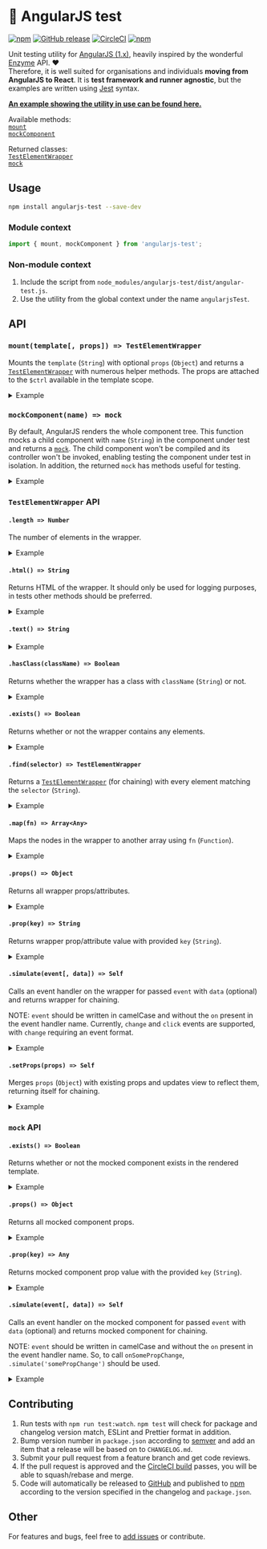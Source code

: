 # :rotating_light: AngularJS test
[![npm](https://img.shields.io/npm/v/angularjs-test.svg)](https://www.npmjs.com/package/angularjs-test) [![GitHub release](https://img.shields.io/github/release/oliverviljamaa/angularjs-test.svg)](https://github.com/oliverviljamaa/angularjs-test/releases) [![CircleCI](https://img.shields.io/circleci/project/github/oliverviljamaa/angularjs-test/master.svg)](https://circleci.com/gh/oliverviljamaa/angularjs-test) [![npm](https://img.shields.io/npm/l/angularjs-test.svg)](https://github.com/oliverviljamaa/angularjs-test/blob/master/LICENSE)

Unit testing utility for [AngularJS (1.x)](https://angularjs.org/), heavily inspired by the wonderful [Enzyme](http://airbnb.io/enzyme/) API. :heart:  
Therefore, it is well suited for organisations and individuals **moving from AngularJS to React**. It is **test framework and runner agnostic**, but the examples are written using [Jest](https://github.com/facebook/jest) syntax.

[**An example showing the utility in use can be found here.**](example.test.js)

Available methods:  
[`mount`](#mounttemplate-props--testelementwrapper)  
[`mockComponent`](#mockcomponentname--mock)

Returned classes:  
[`TestElementWrapper`](#testelementwrapper-api)  
[`mock`](#mock-api)


## Usage

```bash
npm install angularjs-test --save-dev
```

### Module context

```js
import { mount, mockComponent } from 'angularjs-test'; 
```

### Non-module context

1. Include the script from `node_modules/angularjs-test/dist/angular-test.js`.
2. Use the utility from the global context under the name `angularjsTest`.

## API

### `mount(template[, props]) => TestElementWrapper`

Mounts the `template` (`String`) with optional `props` (`Object`) and returns a [`TestElementWrapper`](#testelementwrapper-api) with numerous helper methods. The props are attached to the `$ctrl` available in the template scope.

<details>
  <summary>Example</summary>

```js
import 'angular';
import 'angular-mocks';
import { mount } from 'angularjs-test';

describe('Component under test', () => {
  const TEMPLATE = `
    <h1>{{ $ctrl.title }}</h1>
    <p>{{ $ctrl.text }}</p>
  `;

  let component;
  beforeEach(() => {
    angular.mock.module('moduleOfComponentUnderTest');
    component = mount(TEMPLATE, { title: 'A title', text: 'Some text' });
  });
});
```

</details>

### `mockComponent(name) => mock`

By default, AngularJS renders the whole component tree. This function mocks a child component with `name` (`String`) in the component under test and returns a [`mock`](#mock-api). The child component won't be compiled and its controller won't be invoked, enabling testing the component under test in isolation. In addition, the returned `mock` has methods useful for testing.

<details>
  <summary>Example</summary>

```js
import 'angular';
import 'angular-mocks';
import { mockComponent } from 'angularjs-test';

describe('Component under test', () => {
  let childComponent;
  beforeEach(() => {
    angular.mock.module('moduleOfComponentUnderTest');
    childComponent = mockComponent('child-component'); // ⇦ after module, before inject
  });
});
```

</details>

### `TestElementWrapper` API

#### `.length => Number`

The number of elements in the wrapper.

<details>
  <summary>Example</summary>

```html
<ul>
  <li>1</li>
  <li>2</li>
  <li>3</li>
</ul>
```

```js
it('has three list items', () => {
  expect(component.find('li').length).toBe(3);
});
```

</details>

#### `.html() => String`

Returns HTML of the wrapper. It should only be used for logging purposes, in tests other methods should be preferred.

<details>
  <summary>Example</summary>

```html
<h1>Some title</h1>
```

```js
it('renders title as html', () => {
  expect(component.html()).toBe('<h1>Some title</h1>');
});
```

</details>

#### `.text() => String`

<details>
  <summary>Example</summary>

```html
<h1>Some title</h1>
<p>Some text</p>
```

```js
it('has paragraph text', () => {
  expect(component.find('p').text()).toBe('Some text');
});
```

</details>

#### `.hasClass(className) => Boolean`

Returns whether the wrapper has a class with `className` (`String`) or not.

<details>
  <summary>Example</summary>

```html
<button class="success">Pay</button>
```

```js
it('has success class', () => {
  expect(component.find('button').hasClass('success')).toBe(true);
});

it('does not have error class', () => {
  expect(component.find('button').hasClass('error')).toBe(false);
});
```

</details>

#### `.exists() => Boolean`

Returns whether or not the wrapper contains any elements.

<details>
  <summary>Example</summary>

```html
<button>Pay</button>
```

```js
it('has button', () => {
  expect(component.find('button').exists()).toBe(true);
});

it('does not have link', () => {
  expect(component.find('a').exists()).toBe(false);
});
```

</details>

#### `.find(selector) => TestElementWrapper`

Returns a [`TestElementWrapper`](#testelementwrapper-api) (for chaining) with every element matching the `selector` (`String`).

<details>
  <summary>Example</summary>

```html
<div class="left">
  <a href="https://neopets.com">Wrong</a>
  <a href="https://transferwise.com">Wrong</a>
</div>
<div class="right">
  <a href="https://neopets.com">Wrong</a>
  <a href="https://transferwise.com">Correct</a>
</div>
```

```js
it('has one transferwise link with corrext text on the right', () => {
  const link = component.find('.right a[href="https://transferwise.com"]');

  expect(link.length).toBe(1);
  expect(link.text()).toBe('Correct');
});
```

</details>

#### `.map(fn) => Array<Any>`

Maps the nodes in the wrapper to another array using `fn` (`Function`).

<details>
  <summary>Example</summary>

```html
<ul>
  <li>One</li>
  <li>Two</li>
  <li>Three</li>
</ul>
```

```js
it('has three list items with their number as a word', () => {
  const items = component.find('li');

  expect(items.map(item => item.text())).toEqual(['One', 'Two', 'Three']);
});
```

</details>

#### `.props() => Object`

Returns all wrapper props/attributes.

<details>
  <summary>Example</summary>

```html
<a href="https://transferwise.com" target="_blank">Send money</a>
```

```js
it('has transferwise link that opens in a new tab', () => {
  expect(component.find('a').props()).toEqual({
    href: 'https://transferwise.com',
    target: '_blank',
  });
});
```

</details>

#### `.prop(key) => String`

Returns wrapper prop/attribute value with provided `key` (`String`).

<details>
  <summary>Example</summary>

```html
<a href="https://transferwise.com">Send money</a>
```

```js
it('has transferwise link', () => {
  expect(component.find('a').prop('href')).toBe('https://transferwise.com');
});
```

</details>

#### `.simulate(event[, data]) => Self`

Calls an event handler on the wrapper for passed `event` with `data` (optional) and returns wrapper for chaining.

NOTE: `event` should be written in camelCase and without the `on` present in the event handler name. Currently, `change` and `click` events are supported, with `change` requiring an event format.

<details>
  <summary>Example</summary>

```html
<input ng-model="$ctrl.text" />
<p>{{ $ctrl.text }}</p>
<button ng-click="$ctrl.onClick({ $event: $ctrl.text })">Click me</button>
```

```js
let component;
let onClick;
beforeEach(() => {
  onClick = jest.fn();
  component = mount(
    `
      <some-component
        text="$ctrl.text"
        on-click="$ctrl.onClick($event)"
      ></some-component>
    `,
    { text: 'Original text', onClick },
  );
});

it('calls click handler on button click', () => {
  const button = component.find('button');

  expect(onClick).not.toBeCalled();
  button.simulate('click');
  expect(onClick).toBeCalledWith('Original text');
});

it('changes text on input change', () => {
  const input = component.find('input');

  const text = () => component.find('p').text();

  expect(text()).toBe('Original text');
  input.simulate('change', { target: { value: 'New text' } });
  expect(text()).toBe('New text');
});
```

</details>

#### `.setProps(props) => Self`

Merges `props` (`Object`) with existing props and updates view to reflect them, returning itself for chaining.

<details>
  <summary>Example</summary>

```html
<h1>{{ $ctrl.title }}</h1>
<p>{{ $ctrl.text }}</p>
```

```js
it('changes title and text when props change', () => {
  const title = () => component.find('h1').text();
  const text = () => component.find('p').text();

  expect(title()).toBe('Original title');
  expect(text()).toBe('Original text');
  component.setProps({ title: 'New title', text: 'New text' });
  expect(title()).toBe('New title');
  expect(text()).toBe('New text');
});
```

</details>

### `mock` API

#### `.exists() => Boolean`

Returns whether or not the mocked component exists in the rendered template.

<details>
  <summary>Example</summary>

```js
let component;
beforeEach(() => {
  component = mount(`
    <button ng-click="$ctrl.show = !$ctrl.show">
      Show child
    </button>
    <child-component ng-if="$ctrl.show"></child-component>
  `);
});

it('allows toggling child component', () => {
  const button = component.find('button');

  expect(childComponent.exists()).toBe(false);
  button.simulate('click');
  expect(childComponent.exists()).toBe(true);
  button.simulate('click');
  expect(childComponent.exists()).toBe(false);
});
```

</details>

#### `.props() => Object`

Returns all mocked component props.

<details>
  <summary>Example</summary>

```js
let component;
beforeEach(() => {
  component = mount(`
    <div>Something else</div>
    <child-component
      some-prop="'A string'",
      some-other-prop="12345"
    ></child-component>
  `);
});

it('passes props to child component', () => {
  expect(childComponent.props()).toEqual({
    someProp: 'A string',
    someOtherProp: 12345,
  });
});
```

</details>

#### `.prop(key) => Any`

Returns mocked component prop value with the provided `key` (`String`).

<details>
  <summary>Example</summary>

```js
let component;
beforeEach(() => {
  component = mount(`
    <div>Something else</div>
    <child-component some-prop="'A string'"></child-component>
  `);
});

it('passes some prop to child component', () => {
  expect(childComponent.prop('someProp')).toBe('A string');
});
```

</details>

#### `.simulate(event[, data]) => Self`

Calls an event handler on the mocked component for passed `event` with `data` (optional) and returns mocked component for chaining.

NOTE: `event` should be written in camelCase and without the `on` present in the event handler name. So, to call `onSomePropChange`, `.simulate('somePropChange')` should be used.

<details>
  <summary>Example</summary>

```js
it('calls parent component with data when child component is called', () => {
  const onSomePropChange = jest.fn();
  mount(
    `
      <div>Something else</div>
      <child-component
        on-some-prop-change="onSomePropChange($event)"
      ></child-component>
    `,
    { onSomePropChange } // ⇦ props for component under test
  );

  expect(onSomePropChange).not.toBeCalled();
  childComponent.simulate('somePropChange', 'New value');
  expect(onSomePropChange).toBeCalledWith('New value');
});
```

</details>

## Contributing

1. Run tests with `npm run test:watch`. `npm test` will check for package and changelog version match, ESLint and Prettier format in addition.
1. Bump version number in `package.json` according to [semver](http://semver.org/) and add an item that a release will be based on to `CHANGELOG.md`.
1. Submit your pull request from a feature branch and get code reviews.
1. If the pull request is approved and the [CircleCI build](https://circleci.com/gh/oliverviljamaa/angularjs-test) passes, you will be able to squash/rebase and merge.
1. Code will automatically be released to [GitHub](https://github.com/oliverviljamaa/angularjs-test/releases) and published to [npm](https://www.npmjs.com/package/angularjs-test) according to the version specified in the changelog and `package.json`.

## Other

For features and bugs, feel free to [add issues](https://github.com/oliverviljamaa/angularjs-test/issues) or contribute.
